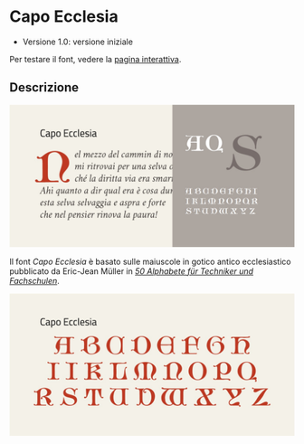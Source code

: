 # Capo Ecclesia
* Versione 1.0: versione iniziale

Per testare il font, vedere la [pagina interattiva](https://m-casanova.github.io/CapoEcclesia/).

## Descrizione
![image](images/CapoEcclesia1.jpg)

Il font _Capo Ecclesia_ è basato sulle maiuscole in gotico antico ecclesiastico pubblicato da Eric-Jean Müller in _[50 Alphabete für Techniker und Fachschulen](https://luc.devroye.org/fonts-97350.html)_.

![image](images/CapoEcclesia2.jpg)
